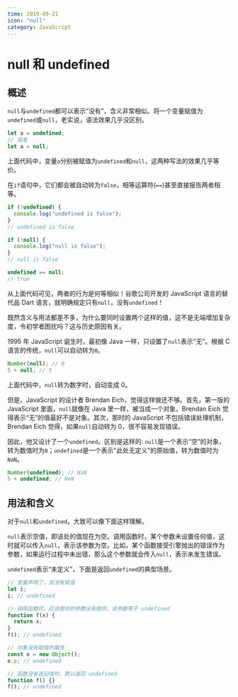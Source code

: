 ```yaml
---
time: 2019-09-21
icon: "null"
category: JavaScript
---
```


# null 和 undefined

## 概述

`null`与`undefined`都可以表示“没有”，含义非常相似。将一个变量赋值为`undefined`或`null`，老实说，语法效果几乎没区别。

```js
let a = undefined;
// 或者
let a = null;
```

上面代码中，变量`a`分别被赋值为`undefined`和`null`，这两种写法的效果几乎等价。

在`if`语句中，它们都会被自动转为`false`，相等运算符(`==`)甚至直接报告两者相等。

```js
if (!undefined) {
  console.log("undefined is false");
}
// undefined is false

if (!null) {
  console.log("null is false");
}
// null is false

undefined == null;
// true
```

从上面代码可见，两者的行为是何等相似！谷歌公司开发的 JavaScript 语言的替代品 Dart 语言，就明确规定只有`null`，没有`undefined`！

既然含义与用法都差不多，为什么要同时设置两个这样的值，这不是无端增加复杂度，令初学者困扰吗？这与历史原因有关。

1995 年 JavaScript 诞生时，最初像 Java 一样，只设置了`null`表示"无"。根据 C 语言的传统，`null`可以自动转为`0`。

```js
Number(null); // 0
5 + null; // 5
```

上面代码中，`null`转为数字时，自动变成 0。

但是，JavaScript 的设计者 Brendan Eich，觉得这样做还不够。首先，第一版的 JavaScript 里面，`null`就像在 Java 里一样，被当成一个对象，Brendan Eich 觉得表示“无”的值最好不是对象。其次，那时的 JavaScript 不包括错误处理机制，Brendan Eich 觉得，如果`null`自动转为 0，很不容易发现错误。

因此，他又设计了一个`undefined`。区别是这样的: `null`是一个表示“空”的对象，转为数值时为`0`；`undefined`是一个表示"此处无定义"的原始值，转为数值时为`NaN`。

```js
Number(undefined); // NaN
5 + undefined; // NaN
```

## 用法和含义

对于`null`和`undefined`，大致可以像下面这样理解。

`null`表示空值，即该处的值现在为空。调用函数时，某个参数未设置任何值，这时就可以传入`null`，表示该参数为空。比如，某个函数接受引擎抛出的错误作为参数，如果运行过程中未出错，那么这个参数就会传入`null`，表示未发生错误。

`undefined`表示“未定义”，下面是返回`undefined`的典型场景。

```js
// 变量声明了，但没有赋值
let i;
i; // undefined

// 调用函数时，应该提供的参数没有提供，该参数等于 undefined
function f(x) {
  return x;
}
f(); // undefined

// 对象没有赋值的属性
const o = new Object();
o.p; // undefined

// 函数没有返回值时，默认返回 undefined
function f() {}
f(); // undefined
```
